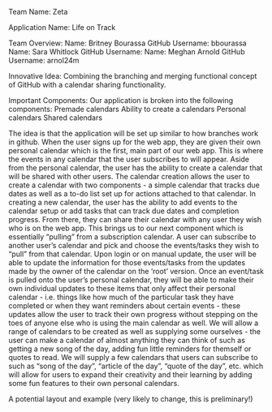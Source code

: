 Team Name: 
Zeta

Application Name: 
Life on Track 

Team Overview:
Name: Britney Bourassa GitHub Username: bbourassa
Name: Sara Whitlock GitHub Username:
Name: Meghan Arnold GitHub Username: arnol24m

Innovative Idea:
Combining the branching and merging functional concept of GitHub with a calendar sharing functionality.

Important Components:
Our application is broken into the following components:
Premade calendars
Ability to create a calendars
Personal calendars
Shared calendars

The idea is that the application will be set up similar to how branches work in github. When the user signs up for the web app, they are given their own personal calendar which is the first, main part of our web app. This is where the events in any calendar that  the user subscribes to will appear. 
Aside from the personal calendar,  the user has the ability to create a calendar that will be shared with other users. The calendar creation allows  the user to create a calendar with two components - a simple calendar that tracks due dates as well as a to-do list set up for actions attached to that calendar. In creating a new calendar, the user has the ability to add events to the calendar setup or add tasks that can track due dates and completion progress. From there, they can share their calendar with any user they wish who is on the web app. 
This brings us to our next component which is essentially “pulling” from a subscription calendar. A user can subscribe to another user’s calendar and pick and choose the events/tasks they wish to “pull” from that calendar. Upon login or on manual update, the user will be able to update the information for those events/tasks from the updates made by the owner of the calendar on the ‘root’ version. Once an event/task is pulled onto the user’s personal calendar, they will be able to make their own individual updates to these items that only affect their personal calendar - i.e. things like how much of the particular task they have completed or when they want reminders about certain events - these updates allow the user to track their own progress without stepping on the toes of anyone else who is using the main calendar as well. 
We will allow a range of calendars to be created as well as supplying some ourselves - the user can make a calendar of almost anything they can think of such as getting a new song of the day, adding fun little reminders for themself or quotes to read. We will supply a few calendars that users can subscribe to such as “song of the day”, “article of the day”, “quote of the day”, etc. which will allow for users to expand their creativity and their learning by adding some fun features to their own personal calendars. 

A potential layout and example (very likely to change, this is preliminary!)


